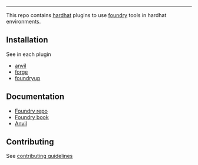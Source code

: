 ---

This repo contains [hardhat](https://github.com/NomicFoundation/hardhat) plugins to use [foundry](https://github.com/foundry-rs/foundry/) tools in hardhat environments.

## Installation

See in each plugin

- [anvil](./packages/hardhat-anvil/README.md)
- [forge](./packages/hardhat-forge/README.md)
- [foundryup](./packages/easy-foundryup/README.md)

## Documentation

- [Foundry repo](https://github.com/foundry-rs/foundry/)
- [Foundry book](https://book.getfoundry.sh/)
- [Anvil](https://github.com/foundry-rs/foundry/tree/master/anvil)

## Contributing

See [contributing guidelines](https://github.com/foundry-rs/foundry/blob/master/CONTRIBUTING.md)

